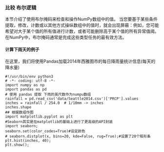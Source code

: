 ### 比较 布尔逻辑
本节介绍了使用布尔掩码来检查和操作NumPy数组中的值。
当您要基于某些条件提取，修改，计数或以其他方式操纵数组中的值时，就会出现屏蔽：例如，您可能希望对大于某个值的所有值进行计数，或者可能删除高于某个值的所有异常值阈。在NumPy中，布尔掩码通常是完成这些类型任务的最有效方法。

#### 计算下雨天的例子
在这里，我们将使用Pandas加载2014年西雅图市的每日降雨量统计信息(每天的降水量)
```
#!/usr/bin/env python3
# -*- coding: utf-8 -*-
import numpy as np
import pandas as pd
# 使用 pandas 提取 下雨的英尺数作为numpu数组
rainfall = pd.read_csv('data/Seattle2014.csv')['PRCP'].values
inches = rainfall / 254.0  # 1/10mm -> inches
inches.shape
## 根据数组作图
import matplotlib.pyplot as plt
#Seaborn其实是在matplotlib的基础上进行了更高级的API封装
import seaborn; 
seaborn.set(color_codes=True)#设定颜色
# seaborn.distplot(x, bins=20, kde=False, rug=True);#设置了20个矩形条
plt.hist(inches, 40);
plt.show();
```
